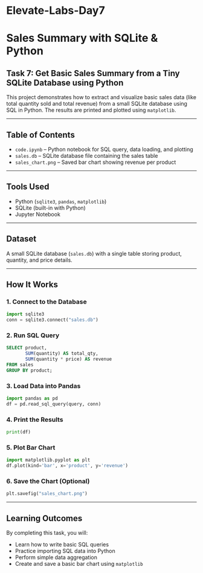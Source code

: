 # Elevate-Labs-Day7

# Sales Summary with SQLite & Python

## Task 7: Get Basic Sales Summary from a Tiny SQLite Database using Python

This project demonstrates how to extract and visualize basic sales data (like total quantity sold and total revenue) from a small SQLite database using SQL in Python. The results are printed and plotted using `matplotlib`.

---

## Table of Contents

- `code.ipynb` – Python notebook for SQL query, data loading, and plotting
- `sales.db` – SQLite database file containing the sales table
- `sales_chart.png` – Saved bar chart showing revenue per product

---

## Tools Used

- Python (`sqlite3`, `pandas`, `matplotlib`)
- SQLite (built-in with Python)
- Jupyter Notebook

---

## Dataset

A small SQLite database (`sales.db`) with a single table storing product, quantity, and price details.

---

## How It Works

### 1. Connect to the Database

```python
import sqlite3
conn = sqlite3.connect("sales.db")
```

### 2. Run SQL Query

```sql
SELECT product,
       SUM(quantity) AS total_qty,
       SUM(quantity * price) AS revenue
FROM sales
GROUP BY product;
```

### 3. Load Data into Pandas

```python
import pandas as pd
df = pd.read_sql_query(query, conn)
```

### 4. Print the Results

```python
print(df)
```

### 5. Plot Bar Chart

```python
import matplotlib.pyplot as plt
df.plot(kind='bar', x='product', y='revenue')
```

### 6. Save the Chart (Optional)

```python
plt.savefig("sales_chart.png")
```

---

## Learning Outcomes

By completing this task, you will:

- Learn how to write basic SQL queries
- Practice importing SQL data into Python
- Perform simple data aggregation
- Create and save a basic bar chart using `matplotlib`
